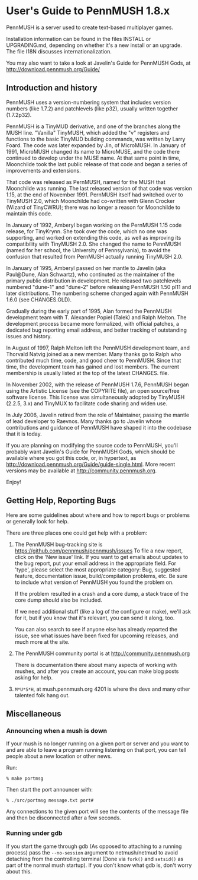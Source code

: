User's Guide to PennMUSH 1.8.x
==============================

PennMUSH is a server used to create text-based multiplayer games.

Installation information can be found in the files INSTALL or
UPGRADING.md, depending on whether it's a new install or an upgrade.
The file I18N discusses internationalization.

You may also want to take a look at Javelin's Guide for PennMUSH Gods,
at <http://download.pennmush.org/Guide/>

Introduction and history
------------------------

PennMUSH uses a version-numbering system that includes version numbers
(like 1.7.2) and patchlevels (like p32), usually written together
(1.7.2p32).

PennMUSH is a TinyMUD derivative, and one of the branches along the
MUSH line. "Vanilla" TinyMUSH, which added the "v" registers and
functions to the basic TinyMUD building commands, was written by Larry
Foard. The code was later expanded by Jin, of MicroMUSH. In January of
1991, MicroMUSH changed its name to MicroMUSE, and the code there
continued to develop under the MUSE name. At that same point in time,
Moonchilde took the last public release of that code and began a
series of improvements and extensions.

That code was released as PernMUSH, named for the MUSH that Moonchilde
was running. The last released version of that code was version 1.15,
at the end of November 1991. PernMUSH itself had switched over to
TinyMUSH 2.0, which Moonchilde had co-written with Glenn Crocker
(Wizard of TinyCWRU); there was no longer a reason for Moonchilde to
maintain this code.

In January of 1992, Amberyl began working on the PernMUSH 1.15 code
release, for TinyKrynn. She took over the code, which no one was
supporting, and worked on extending this code, as well as improving
its compatibility with TinyMUSH 2.0.  She changed the name to PennMUSH
(named for her school, the University of Pennsylvania), to avoid the
confusion that resulted from PernMUSH actually running TinyMUSH 2.0.

In January of 1995, Amberyl passed on her mantle to Javelin (aka
Paul@Dune, Alan Schwartz), who continuted as the maintainer of the
primary public distribution in development. He released two
patchlevels numbered "dune-1" and "dune-2" before releasing PennMUSH
1.50 pl11 and later distributions. The numbering scheme changed again
with PennMUSH 1.6.0 (see CHANGES.OLD).

Gradually during the early part of 1995, Alan formed the PennMUSH
development team with T. Alexander Popiel (Talek) and Ralph Melton.
The development process became more formalized, with official patches,
a dedicated bug reporting email address, and better tracking of
outstanding issues and history.

In August of 1997, Ralph Melton left the PennMUSH development team,
and Thorvald Natvig joined as a new member.  Many thanks go to Ralph
who contributed much time, code, and good cheer to PennMUSH.  Since
that time, the development team has gained and lost members.  The
current membership is usually listed at the top of the latest
CHANGES.<version> file.

In November 2002, with the release of PennMUSH 1.7.6, PennMUSH began
using the Artistic License (see the COPYRITE file), an open
source/free software license. This license was simultaneously adopted
by TinyMUSH (2.2.5, 3.x) and TinyMUX to facilitate code sharing and
widen use.

In July 2006, Javelin retired from the role of Maintainer, passing the
mantle of lead developer to Raevnos. Many thanks go to Javelin whose
contributions and guidance of PennMUSH have shaped it into the
codebase that it is today.

If you are planning on modifying the source code to PennMUSH, you'll
probably want Javelin's Guide for PennMUSH Gods, which should be
available where you got this code, or, in hypertext, as
<http://download.pennmush.org/Guide/guide-single.html>. More recent
versions may be available at <http://community.pennmush.org>.

Enjoy!

Getting Help, Reporting Bugs
----------------------------

Here are some guidelines about where and how to report bugs or
problems or generally look for help.

There are three places one could get help with a problem:

1. The PennMUSH bug-tracking site is
   <https://github.com/pennmush/pennmush/issues> To file a new report,
   click on the 'New issue' link. If you want to get emails about
   updates to the bug report, put your email address in the
   appropriate field. For 'type', please select the most appropriate
   category: Bug, suggested feature, documentation issue,
   build/compilation problems, etc. Be sure to include what version of
   PennMUSH you found the problem on.

   If the problem resulted in a crash and a core dump, a stack trace
   of the core dump should also be included.

   If we need additional stuff (like a log of the configure or make),
   we'll ask for it, but if you know that it's relevant, you can send
   it along, too.

   You can also search to see if anyone else has already reported the
   issue, see what issues have been fixed for upcoming releases, and
   much more at the site.

2. The PennMUSH community portal is at <http://community.pennmush.org>

   There is documentation there about many aspects of working with
   mushes, and after you create an account, you can make blog posts
   asking for help.

3. `M*U*S*H`, at mush.pennmush.org 4201 is where the devs and many other
   talented folk hang out.

Miscellaneous
-------------

### Announcing when a mush is down

If your mush is no longer running on a given port or server and you
want to and are able to leave a program running listening on that
port, you can tell people about a new location or other news.

Run:

    % make portmsg

Then start the port announcer with:

    % ./src/portmsg message.txt port#

Any connections to the given port will see the contents of the message
file and then be disconnected after a few seconds.

### Running under gdb

If you start the game through gdb (As opposed to attaching to a
running process) pass the `--no-session` argument to netmush/netmud to
avoid detaching from the controlling terminal (Done via `fork()` and
`setsid()` as part of the normal mush startup). If you don't know what
gdb is, don't worry about this.

